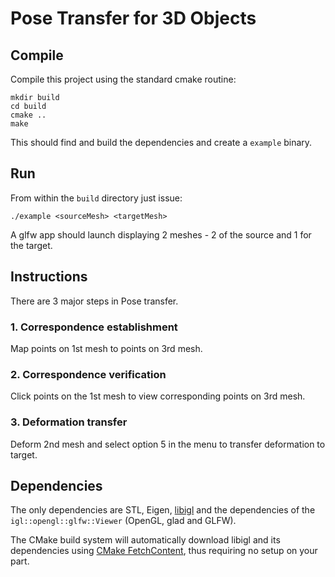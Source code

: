 # Pose Transfer for 3D Objects

## Compile

Compile this project using the standard cmake routine:

    mkdir build
    cd build
    cmake ..
    make

This should find and build the dependencies and create a `example` binary.

## Run

From within the `build` directory just issue:

    ./example <sourceMesh> <targetMesh>

A glfw app should launch displaying 2 meshes - 2 of the source and 1 for the target.

## Instructions

There are 3 major steps in Pose transfer.

### 1. Correspondence establishment

Map points on 1st mesh to points on 3rd mesh.

### 2. Correspondence verification

Click points on the 1st mesh to view corresponding points on 3rd mesh.

### 3. Deformation transfer

Deform 2nd mesh and select option 5 in the menu to transfer deformation to target.

## Dependencies

The only dependencies are STL, Eigen, [libigl](http://libigl.github.io/libigl/) and the dependencies
of the `igl::opengl::glfw::Viewer` (OpenGL, glad and GLFW).

The CMake build system will automatically download libigl and its dependencies using
[CMake FetchContent](https://cmake.org/cmake/help/latest/module/FetchContent.html),
thus requiring no setup on your part.
